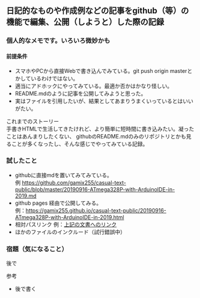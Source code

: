 ## 日記的なものや作成例などの記事をgithub（等）の機能で編集、公開（しようと）した際の記録

### 個人的なメモです。いろいろ微妙かも

#### 前提条件
- スマホやPCから直接Webで書き込んでみている。git push origin masterとかしているわけではない。
- 適当にアドホックにやってみている。最適か否かはかなり怪しい。
- README.mdのように記事を公開してみようと思った。
- 実はファイルを引用したいが、結果としてあまりうまくいっているとはいいがたい。

これまでのストーリー  
手書きHTMLで生活してきたけれど、より簡単に短時間に書き込みたい。凝ったことはあんまりしたくない、
githubのREADME.mdのみのリポジトリとかも見ることが多くなったし、そんな感じでやってみている記録。

### 試したこと
- githubに直接mdを置いてみてみている。<br>例 https://github.com/gamix255/casual-text-public/blob/master/20190916-ATmega328P-with-ArduinoIDE-in-2019.md 
- github pages 経由で公開してみる。<br>
  例：https://gamix255.github.io/casual-text-public/20190916-ATmega328P-with-ArduinoIDE-in-2019.html
- 相対パスリンク
  例：[上記の文書へのリンク](/20190916-ATmega328P-with-ArduinoIDE-in-2019.md)
- ほかのファイルのインクルード（試行錯誤中）


### 宿題（気になること）
後で


参考
- 後で書く
